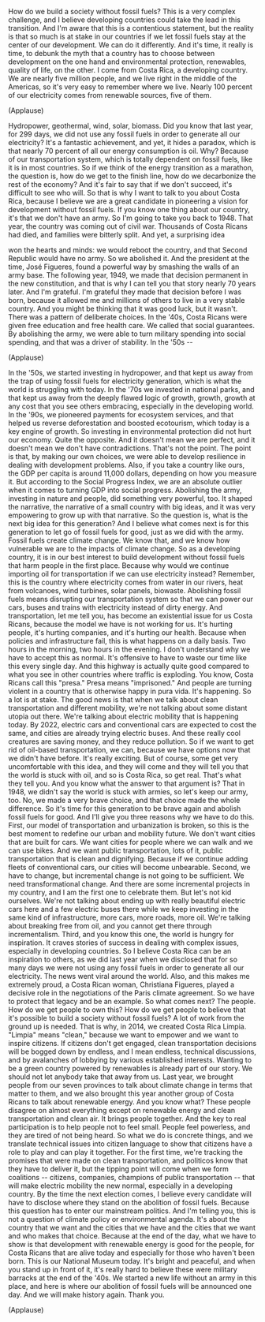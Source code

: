 
How do we build a society
without fossil fuels?
This is a very complex challenge,
and I believe developing countries
could take the lead in this transition.
And I&#39;m aware that this
is a contentious statement,
but the reality is that so much
is at stake in our countries
if we let fossil fuels stay
at the center of our development.
We can do it differently.
And it&#39;s time, it really is time,
to debunk the myth
that a country has to choose
between development on the one hand
and environmental protection,
renewables, quality of life, on the other.
I come from Costa Rica,
a developing country.
We are nearly five million people,
and we live right in the middle
of the Americas,
so it&#39;s very easy
to remember where we live.
Nearly 100 percent of our electricity
comes from renewable sources,
five of them.

(Applause)

Hydropower, geothermal,
wind, solar, biomass.
Did you know that last year,
for 299 days,
we did not use any fossil fuels
in order to generate all our electricity?
It&#39;s a fantastic achievement,
and yet, it hides a paradox,
which is that nearly 70 percent
of all our energy consumption is oil.
Why?
Because of our transportation system,
which is totally dependent
on fossil fuels,
like it is in most countries.
So if we think of the energy
transition as a marathon,
the question is, how do we get
to the finish line,
how do we decarbonize
the rest of the economy?
And it&#39;s fair to say
that if we don&#39;t succeed,
it&#39;s difficult to see who will.
So that is why I want
to talk to you about Costa Rica,
because I believe we are a great candidate
in pioneering a vision
for development without fossil fuels.
If you know one thing about our country,
it&#39;s that we don&#39;t have an army.
So I&#39;m going to take you back to 1948.
That year, the country
was coming out of civil war.
Thousands of Costa Ricans had died,
and families were bitterly split.
And yet, a surprising idea

won the hearts and minds:
we would reboot the country,
and that Second Republic
would have no army.
So we abolished it.
And the president at the time,
José Figueres,
found a powerful way
by smashing the walls of an army base.
The following year, 1949,
we made that decision permanent
in the new constitution,
and that is why I can tell you that story
nearly 70 years later.
And I&#39;m grateful.
I&#39;m grateful they made that decision
before I was born,
because it allowed me
and millions of others
to live in a very stable country.
And you might be thinking
that it was good luck,
but it wasn&#39;t.
There was a pattern of deliberate choices.
In the &#39;40s, Costa Ricans were given
free education and free health care.
We called that social guarantees.
By abolishing the army,
we were able to turn military spending
into social spending,
and that was a driver of stability.
In the &#39;50s --

(Applause)

In the &#39;50s, we started
investing in hydropower,
and that kept us away from the trap
of using fossil fuels
for electricity generation,
which is what the world
is struggling with today.
In the &#39;70s we invested in national parks,
and that kept us away
from the deeply flawed logic
of growth, growth, growth at any cost
that you see others embracing,
especially in the developing world.
In the &#39;90s, we pioneered payments
for ecosystem services,
and that helped us reverse deforestation
and boosted ecotourism,
which today is a key engine of growth.
So investing in environmental protection
did not hurt our economy.
Quite the opposite.
And it doesn&#39;t mean we are perfect,
and it doesn&#39;t mean
we don&#39;t have contradictions.
That&#39;s not the point.
The point is that,
by making our own choices,
we were able to develop resilience
in dealing with development problems.
Also, if you take a country like ours,
the GDP per capita
is around 11,000 dollars,
depending on how you measure it.
But according to
the Social Progress Index,
we are an absolute outlier
when it comes to turning GDP
into social progress.
Abolishing the army,
investing in nature and people,
did something very powerful, too.
It shaped the narrative,
the narrative of a small country
with big ideas,
and it was very empowering
to grow up with that narrative.
So the question is,
what is the next big idea
for this generation?
And I believe what comes next
is for this generation
to let go of fossil fuels for good,
just as we did with the army.
Fossil fuels create climate change.
We know that,
and we know how vulnerable we are
to the impacts of climate change.
So as a developing country,
it is in our best interest
to build development without fossil fuels
that harm people in the first place.
Because
why would we continue importing oil
for transportation
if we can use electricity instead?
Remember,
this is the country
where electricity
comes from water in our rivers,
heat from volcanoes,
wind turbines, solar panels,
biowaste.
Abolishing fossil fuels means
disrupting our transportation system
so that we can power our cars,
buses and trains with electricity
instead of dirty energy.
And transportation, let me tell you,
has become an existential issue
for us Costa Ricans,
because the model we have
is not working for us.
It&#39;s hurting people,
it&#39;s hurting companies,
and it&#39;s hurting our health.
Because when policies
and infrastructure fail,
this is what happens on a daily basis.
Two hours in the morning,
two hours in the evening.
I don&#39;t understand why
we have to accept this as normal.
It&#39;s offensive
to have to waste our time like this
every single day.
And this highway is actually quite good
compared to what you see
in other countries
where traffic is exploding.
You know, Costa Ricans call this &quot;presa.&quot;
Presa means &quot;imprisoned.&quot;
And people are turning violent
in a country that is otherwise
happy in pura vida.
It&#39;s happening.
So a lot is at stake.
The good news
is that when we talk
about clean transportation
and different mobility,
we&#39;re not talking about
some distant utopia out there.
We&#39;re talking about electric mobility
that is happening today.
By 2022, electric cars
and conventional cars
are expected to cost the same,
and cities are already trying
electric buses.
And these really cool creatures
are saving money,
and they reduce pollution.
So if we want to get rid
of oil-based transportation, we can,
because we have options now
that we didn&#39;t have before.
It&#39;s really exciting.
But of course,
some get very uncomfortable
with this idea,
and they will come and they will tell you
that the world is stuck with oil,
and so is Costa Rica, so get real.
That&#39;s what they tell you.
And you know what the answer
to that argument is?
That in 1948, we didn&#39;t say
the world is stuck with armies,
so let&#39;s keep our army, too.
No, we made a very brave choice,
and that choice made the whole difference.
So it&#39;s time for this generation
to be brave again
and abolish fossil fuels for good.
And I&#39;ll give you three reasons
why we have to do this.
First,
our model of transportation
and urbanization is broken,
so this is the best moment
to redefine our urban and mobility future.
We don&#39;t want cities
that are built for cars.
We want cities for people
where we can walk and we can use bikes.
And we want public transportation,
lots of it,
public transportation
that is clean and dignifying.
Because if we continue
adding fleets of conventional cars,
our cities will become unbearable.
Second, we have to change,
but incremental change
is not going to be sufficient.
We need transformational change.
And there are some
incremental projects in my country,
and I am the first one to celebrate them.
But let&#39;s not kid ourselves.
We&#39;re not talking about ending up
with really beautiful electric cars here
and a few electric buses there
while we keep investing
in the same kind of infrastructure,
more cars, more roads, more oil.
We&#39;re talking about
breaking free from oil,
and you cannot get there
through incrementalism.
Third, and you know this one,
the world is hungry for inspiration.
It craves stories of success
in dealing with complex issues,
especially in developing countries.
So I believe Costa Rica
can be an inspiration to others,
as we did last year when we disclosed
that for so many days
we were not using any fossil fuels
in order to generate all our electricity.
The news went viral around the world.
Also, and this makes me extremely proud,
a Costa Rican woman, Christiana Figueres,
played a decisive role in the negotiations
of the Paris climate agreement.
So we have to protect that legacy
and be an example.
So what comes next?
The people.
How do we get people to own this?
How do we get people
to believe that it&#39;s possible
to build a society without fossil fuels?
A lot of work from
the ground up is needed.
That is why, in 2014,
we created Costa Rica Limpia.
&quot;Limpia&quot; means &quot;clean,&quot;
because we want to empower
and we want to inspire citizens.
If citizens don&#39;t get engaged,
clean transportation decisions
will be bogged down by endless,
and I mean endless, technical discussions,
and by avalanches of lobbying
by various established interests.
Wanting to be a green country
powered by renewables
is already part of our story.
We should not let anybody
take that away from us.
Last year, we brought people
from our seven provinces
to talk about climate change
in terms that matter to them,
and we also brought this year
another group of Costa Ricans
to talk about renewable energy.
And you know what?
These people disagree on almost everything
except on renewable energy
and clean transportation and clean air.
It brings people together.
And the key to real participation
is to help people not to feel small.
People feel powerless,
and they are tired of not being heard.
So what we do is concrete things,
and we translate technical issues
into citizen language
to show that citizens have a role to play
and can play it together.
For the first time, we&#39;re tracking
the promises that were made
on clean transportation,
and politicos know
that they have to deliver it,
but the tipping point will come
when we form coalitions --
citizens, companies,
champions of public transportation --
that will make electric mobility
the new normal,
especially in a developing country.
By the time the next election comes,
I believe every candidate
will have to disclose where they stand
on the abolition of fossil fuels.
Because this question
has to enter our mainstream politics.
And I&#39;m telling you,
this is not a question of climate policy
or environmental agenda.
It&#39;s about the country that we want
and the cities that we have
and the cities that we want
and who makes that choice.
Because at the end of the day,
what we have to show
is that development with renewable energy
is good for the people,
for Costa Ricans that are alive today
and especially for those
who haven&#39;t been born.
This is our National Museum today.
It&#39;s bright and peaceful,
and when you stand up in front of it,
it&#39;s really hard to believe
these were military barracks
at the end of the &#39;40s.
We started a new life
without an army in this place,
and here is where our abolition
of fossil fuels will be announced one day.
And we will make history again.
Thank you.

(Applause)

